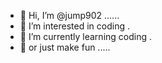 - 👋 Hi, I’m @jump902 ......
- 👀 I’m interested in coding .
- 🌱 I’m currently learning coding .
- 🌱 or just make fun .....

<!---
jump902/jump902 is a ✨ special ✨ repository because its `README.md` (this file) appears on your GitHub profile.
You can click the Preview link to take a look at your changes.
--->

